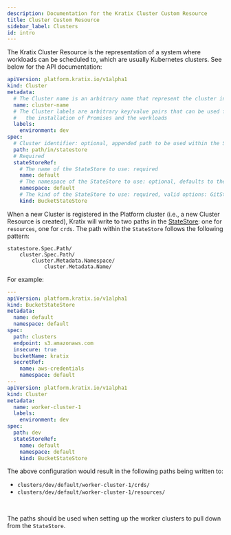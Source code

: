```yaml
---
description: Documentation for the Kratix Cluster Custom Resource
title: Cluster Custom Resource
sidebar_label: Clusters
id: intro
---
```


The Kratix Cluster Resource is the representation of a system where workloads
can be scheduled to, which are usually Kubernetes clusters.
See below for the API documentation:

```yaml
apiVersion: platform.kratix.io/v1alpha1
kind: Cluster
metadata:
  # The Cluster name is an arbitrary name that represent the cluster in the platform
  name: cluster-name
  # The Cluster labels are arbitrary key/value pairs that can be used for scheduling
  #   the installation of Promises and the workloads
  labels:
    environment: dev
spec:
  # Cluster identifier: optional, appended path to be used within the StateStore
  path: path/in/statestore
  # Required
  stateStoreRef:
    # The name of the StateStore to use: required
    name: default
    # The namespace of the StateStore to use: optional, defaults to the clusters namespace
    namespace: default
    # The kind of the StateStore to use: required, valid options: GitStateStore, BucketStateStore
    kind: BucketStateStore
```

When a new Cluster is registered in the Platform cluster (i.e., a new Cluster Resource is
created), Kratix will write to two paths in the [StateStore](../06-statestore/01-statestore.md):
one for `resources`, one for `crds`. The path within the `StateStore` follows the following pattern:
```
statestore.Spec.Path/
    cluster.Spec.Path/
        cluster.Metadata.Namespace/
            cluster.Metadata.Name/
```

For example:
```yaml
---
apiVersion: platform.kratix.io/v1alpha1
kind: BucketStateStore
metadata:
  name: default
  namespace: default
spec:
  path: clusters
  endpoint: s3.amazonaws.com
  insecure: true
  bucketName: kratix
  secretRef:
    name: aws-credentials
    namespace: default
---
apiVersion: platform.kratix.io/v1alpha1
kind: Cluster
metadata:
  name: worker-cluster-1
  labels:
    environment: dev
spec:
  path: dev
  stateStoreRef:
    name: default
    namespace: default
    kind: BucketStateStore
```

The above configuration would result in the following paths being written to:
 - `clusters/dev/default/worker-cluster-1/crds/`
 - `clusters/dev/default/worker-cluster-1/resources/`

<br/>

The paths should be used when setting up the worker clusters to pull
down from the `StateStore`.
